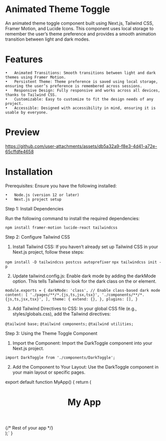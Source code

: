# Animated Theme Toggle

An animated theme toggle component built using Next.js, Tailwind CSS, Framer Motion, and Lucide Icons. This component uses local storage to remember the user’s theme preference and provides a smooth animation transition between light and dark modes.

# Features

	•	Animated Transitions: Smooth transitions between light and dark themes using Framer Motion.
	•	Persistent Theme: Theme preference is saved using local storage, ensuring the user’s preference is remembered across sessions.
	•	Responsive Design: Fully responsive and works across all devices, thanks to Tailwind CSS.
	•	Customizable: Easy to customize to fit the design needs of any project.
	•	Accessible: Designed with accessibility in mind, ensuring it is usable by everyone.

# Preview 

https://github.com/user-attachments/assets/db5a32a9-f8e3-4d41-a72e-65cffdfe4658

# Installation

Prerequisites:
Ensure you have the following installed:

	•	Node.js (version 12 or later)
	•	Next.js project setup

Step 1: Install Dependencies

  Run the following command to install the required dependencies:
  
  `npm install framer-motion lucide-react tailwindcss`

Step 2: Configure Tailwind CSS

  1.	Install Tailwind CSS:
  If you haven’t already set up Tailwind CSS in your Next.js project, follow these steps:

  `npm install -D tailwindcss postcss autoprefixer`
  `npx tailwindcss init -p`
  
  2.	Update tailwind.config.js:
  Enable dark mode by adding the darkMode option. This tells Tailwind to look for the dark class on the <html> or <body> element.

  `module.exports = {
    darkMode: 'class', // Enable class-based dark mode
    content: [
      './pages/**/*.{js,ts,jsx,tsx}',
      './components/**/*.{js,ts,jsx,tsx}',
    ],
    theme: {
      extend: {},
    },
    plugins: [],
  }`
  
  3.	Add Tailwind Directives to CSS:
  In your global CSS file (e.g., styles/globals.css), add the Tailwind directives:

  `@tailwind base;`
  `@tailwind components;`
  `@tailwind utilities;`

Step 3: Using the Theme Toggle Component

  1.	Import the Component:
  Import the DarkToggle component into your Next.js project.

  `import DarkToggle from './components/DarkToggle';`

  2.	Add the Component to Your Layout:
  Use the DarkToggle component in your main layout or specific pages.

  export default function MyApp() {
      return (
          <div className="container">
              <header className="flex justify-between items-center py-4">
                  <h1 className="text-2xl font-bold">My App</h1>
                  <DarkToggle />
              </header>
              {/* Rest of your app */}
          </div>
      );`
  }

